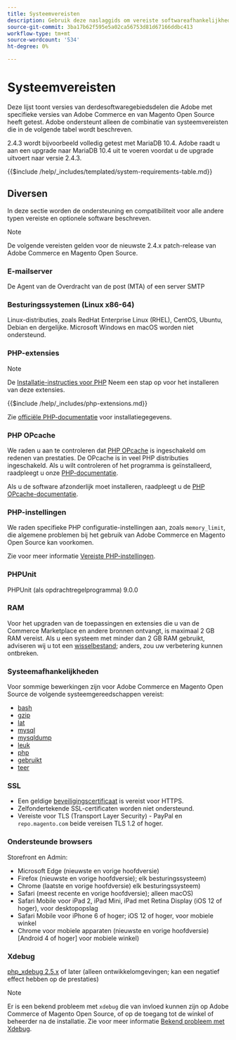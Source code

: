 ```yaml
---
title: Systeemvereisten
description: Gebruik deze naslaggids om vereiste softwareafhankelijkheden te identificeren die zijn getest met Adobe Commerce- en Magento Open Source-releases.
source-git-commit: 3ba17b62f595e5a02ca56753d81d67166ddbc413
workflow-type: tm+mt
source-wordcount: '534'
ht-degree: 0%

---
```



# Systeemvereisten

Deze lijst toont versies van derdesoftwaregebiedsdelen die Adobe met specifieke versies van Adobe Commerce en van Magento Open Source heeft getest. Adobe ondersteunt alleen de combinatie van systeemvereisten die in de volgende tabel wordt beschreven.

2.4.3 wordt bijvoorbeeld volledig getest met MariaDB 10.4. Adobe raadt u aan een upgrade naar MariaDB 10.4 uit te voeren voordat u de upgrade uitvoert naar versie 2.4.3.

{{$include /help/_includes/templated/system-requirements-table.md}}

## Diversen

In deze sectie worden de ondersteuning en compatibiliteit voor alle andere typen vereiste en optionele software beschreven.

>[!NOTE]
>
>De volgende vereisten gelden voor de nieuwste 2.4.x patch-release van Adobe Commerce en Magento Open Source.

### E-mailserver

De Agent van de Overdracht van de post (MTA) of een server SMTP

### Besturingssystemen (Linux x86-64)

Linux-distributies, zoals RedHat Enterprise Linux (RHEL), CentOS, Ubuntu, Debian en dergelijke. Microsoft Windows en macOS worden niet ondersteund.

### PHP-extensies

>[!NOTE]
>
>De [Installatie-instructies voor PHP](prerequisites/php-settings.md) Neem een stap op voor het installeren van deze extensies.

{{$include /help/_includes/php-extensions.md}}

Zie [officiële PHP-documentatie](https://php.net/manual/en/extensions.php) voor installatiegegevens.

### PHP OPcache

We raden u aan te controleren dat [PHP OPcache](https://php.net/manual/en/intro.opcache.php) is ingeschakeld om redenen van prestaties. De OPcache is in veel PHP distributies ingeschakeld. Als u wilt controleren of het programma is geïnstalleerd, raadpleegt u onze [PHP-documentatie](prerequisites/php-settings.md).

Als u de software afzonderlijk moet installeren, raadpleegt u de [PHP OPcache-documentatie](https://php.net/manual/en/opcache.setup.php).

### PHP-instellingen

We raden specifieke PHP configuratie-instellingen aan, zoals `memory_limit`, die algemene problemen bij het gebruik van Adobe Commerce en Magento Open Source kan voorkomen.

Zie voor meer informatie [Vereiste PHP-instellingen](prerequisites/php-settings.md).

### PHPUnit

PHPUnit (als opdrachtregelprogramma) 9.0.0

### RAM

Voor het upgraden van de toepassingen en extensies die u van de Commerce Marketplace en andere bronnen ontvangt, is maximaal 2 GB RAM vereist. Als u een systeem met minder dan 2 GB RAM gebruikt, adviseren wij u tot een [wisselbestand](https://support.magento.com/hc/en-us/articles/360032980432); anders, zou uw verbetering kunnen ontbreken.

### Systeemafhankelijkheden

Voor sommige bewerkingen zijn voor Adobe Commerce en Magento Open Source de volgende systeemgereedschappen vereist:

- [bash](https://www.gnu.org/software/bash/)
- [gzip](https://www.gzip.org/)
- [lat](https://linux.die.net/man/8/lsof)
- [mysql](https://www.mysql.com/)
- [mysqldump](https://dev.mysql.com/doc/refman/8.0/en/mysqldump.html)
- [leuk](https://linux.die.net/man/1/nice)
- [php](https://www.php.net/)
- [gebruikt](https://www.gnu.org/software/sed/manual/sed.html)
- [teer](https://linux.die.net/man/1/tar)

### SSL

- Een geldige [beveiligingscertificaat](https://glossary.magento.com/security-certificate) is vereist voor HTTPS.
- Zelfondertekende SSL-certificaten worden niet ondersteund.
- Vereiste voor TLS (Transport Layer Security) - PayPal en `repo.magento.com` beide vereisen TLS 1.2 of hoger.

### Ondersteunde browsers

Storefront en Admin:

- Microsoft Edge (nieuwste en vorige hoofdversie)
- Firefox (nieuwste en vorige hoofdversie); elk besturingssysteem)
- Chrome (laatste en vorige hoofdversie) elk besturingssysteem)
- Safari (meest recente en vorige hoofdversie); alleen macOS)
- Safari Mobile voor iPad 2, iPad Mini, iPad met Retina Display (iOS 12 of hoger), voor desktopopslag
- Safari Mobile voor iPhone 6 of hoger; iOS 12 of hoger, voor mobiele winkel
- Chrome voor mobiele apparaten (nieuwste en vorige hoofdversie) [Android 4 of hoger] voor mobiele winkel)

### Xdebug

[php_xdebug 2.5.x](https://xdebug.org/download) of later (alleen ontwikkelomgevingen; kan een negatief effect hebben op de prestaties)

>[!NOTE]
>
>Er is een bekend probleem met `xdebug` die van invloed kunnen zijn op Adobe Commerce of Magento Open Source, of op de toegang tot de winkel of beheerder na de installatie. Zie voor meer informatie [Bekend probleem met Xdebug](https://support.magento.com/hc/en-us/articles/360034242212).
